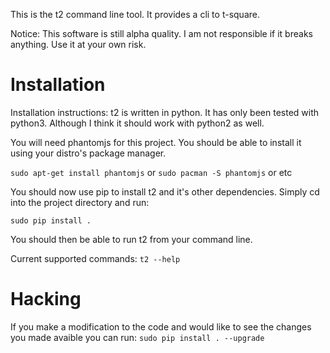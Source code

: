 
This is the t2 command line tool.
It provides a cli to t-square.

Notice:
This software is still alpha quality. I am not responsible if
it breaks anything. Use it at your own risk.

# Installation

Installation instructions:
t2 is written in python. It has only been tested with python3.
Although I think it should work with python2 as well.

You will need phantomjs for this project. You should be able
to install it using your distro's package manager.

`sudo apt-get install phantomjs`
            or
`sudo pacman -S phantomjs`
            or
etc

You should now use pip to install t2 and it's other dependencies.
Simply cd into the project directory and run:

`sudo pip install .`

You should then be able to run t2 from your command line.

Current supported commands:
`t2 --help`

# Hacking

If you make a modification to the code and would like to
see the changes you made avaible you can run:
`sudo pip install . --upgrade`


